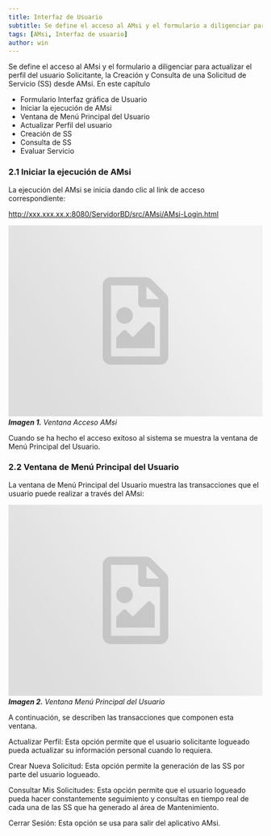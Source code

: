 ```yaml
---
title: Interfaz de Usuario
subtitle: Se define el acceso al AMsi y el formulario a diligenciar para actualizar el perfil del usuario Solicitante, la Creación y Consulta de una Solicitud de Servicio (SS) desde AMsi.
tags: [AMsi, Interfaz de usuario]
author: win
---
```


Se define el acceso al AMsi y el formulario a diligenciar para actualizar el perfil del usuario Solicitante, la Creación y Consulta de una Solicitud de Servicio (SS) desde AMsi.
En este capítulo

-	Formulario Interfaz gráfica de Usuario 
-	Iniciar la ejecución de AMsi
-	Ventana de Menú Principal del Usuario
-	Actualizar Perfil del usuario 
-	Creación de SS
-	Consulta de SS 
-	Evaluar Servicio

### 2.1	Iniciar la ejecución de AMsi

La ejecución del AMsi se inicia dando clic al link de acceso correspondiente:

http://xxx.xxx.xx.x:8080/ServidorBD/src/AMsi/AMsi-Login.html

![Procesar imagen](../assets/images/placeholder.jpg)
_**Imagen 1.**  Ventana Acceso AMsi_

Cuando se ha hecho el acceso exitoso al sistema se muestra la ventana de Menú Principal del Usuario.

### 2.2	Ventana de Menú Principal del Usuario

La ventana de Menú Principal del Usuario muestra las transacciones que el usuario puede realizar a través del AMsi:

![Procesar imagen](../assets/images/placeholder.jpg)
_**Imagen 2.** Ventana Menú Principal del Usuario_

A continuación, se describen las transacciones que componen esta ventana. 

Actualizar Perfil: Esta opción permite que el usuario solicitante logueado pueda actualizar su información personal cuando lo requiera. 

Crear Nueva Solicitud: Esta opción permite la generación de las SS por parte del usuario logueado. 

Consultar Mis Solicitudes: Esta opción permite que el usuario logueado pueda hacer constantemente seguimiento y consultas en tiempo real de cada una de las SS que ha generado al área de Mantenimiento. 

Cerrar Sesión: Esta opción se usa para salir del aplicativo AMsi.